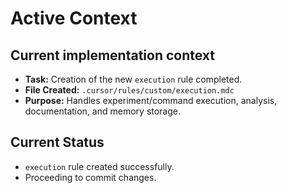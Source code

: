 # Active Context

## Current implementation context

- **Task:** Creation of the new `execution` rule completed.
- **File Created:** `.cursor/rules/custom/execution.mdc`
- **Purpose:** Handles experiment/command execution, analysis, documentation, and memory storage.

## Current Status

- `execution` rule created successfully.
- Proceeding to commit changes.
